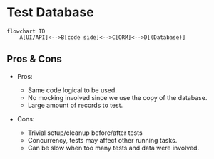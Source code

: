 # Test Database

```mermaid
flowchart TD
    A[UI/API]<-->B[code side]<-->C[ORM]<-->D[(Database)]
```

## Pros & Cons

- Pros:
    - Same code logical to be used.
    - No mocking involved since we use the copy of the database.
    - Large amount of records to test.

- Cons:
    - Trivial setup/cleanup before/after tests
    - Concurrency, tests may affect other running tasks.
    - Can be slow when too many tests and data were involved.

